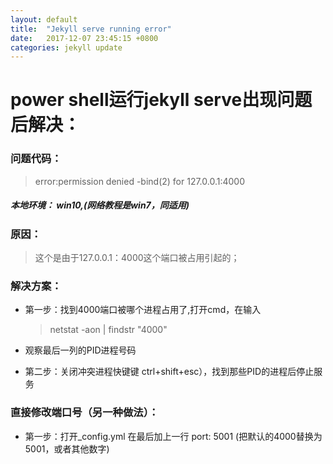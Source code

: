 ```yaml
---
layout: default
title:  "Jekyll serve running error"
date:   2017-12-07 23:45:15 +0800
categories: jekyll update
---
```

# power shell运行jekyll serve出现问题后解决：
### 问题代码：
> error:permission denied -bind(2) for 127.0.0.1:4000

##### 本地环境： win10,(网络教程是win7，同适用)

### 原因：
 > 这个是由于127.0.0.1：4000这个端口被占用引起的；

### 解决方案：
 - 第一步：找到4000端口被哪个进程占用了,打开cmd，在输入
    > netstat -aon | findstr "4000"
 - 观察最后一列的PID进程号码

 - 第二步：关闭冲突进程快键键 ctrl+shift+esc），找到那些PID的进程后停止服务
 
### 直接修改端口号（另一种做法）：
  
 - 第一步：打开_config.yml 在最后加上一行 port: 5001 (把默认的4000替换为5001，或者其他数字)

[jekyll-docs]: https://jekyllrb.com/docs/home
[jekyll-gh]:   https://github.com/jekyll/jekyll
[jekyll-talk]: https://talk.jekyllrb.com/
